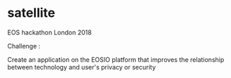 # satellite
EOS hackathon London 2018

Challenge :

Create an application on the EOSIO platform that improves the relationship between technology and user's privacy or security
